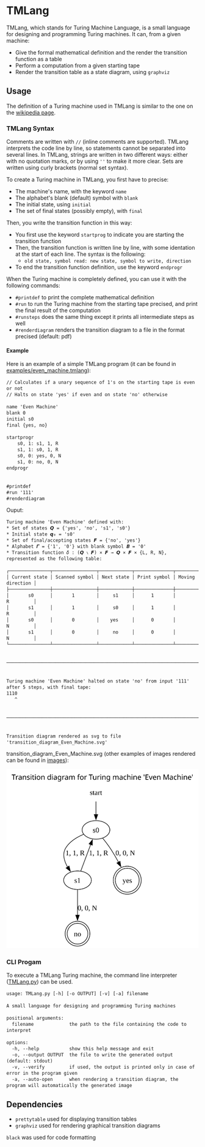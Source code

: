 # TMLang

TMLang, which stands for Turing Machine Language, is a small language for designing and programming Turing machines.
It can, from a given machine:
 - Give the formal mathematical definition and the render the transition function as a table
 - Perform a computation from a given starting tape
 - Render the transition table as a state diagram, using `graphviz`

## Usage

The definition of a Turing machine used in TMLang is similar to the one on the [wikipedia page](https://en.wikipedia.org/wiki/Turing_machine).

### TMLang Syntax

Comments are written with `//` (inline comments are supported).
TMLang interprets the code line by line, so statements cannot be separated into several lines.
In TMLang, strings are written in two different ways: either with no quotation marks, or by using `''` to make it more clear.
Sets are written using curly brackets (normal set syntax).

To create a Turing machine in TMLang, you first have to precise:
 - The machine's name, with the keyword `name`
 - The alphabet's blank (default) symbol with `blank`
 - The initial state, using `initial`
 - The set of final states (possibly empty), with `final`

Then, you write the transition function in this way:
 - You first use the keyword `startprog` to indicate you are starting the transition function
 - Then, the transition function is written line by line, with some identation at the start of each line. The syntax is the following:
    - `old state, symbol read: new state, symbol to write, direction`
 - To end the transition function definition, use the keyword `endprogr`

When the Turing machine is completely defined, you can use it with the following commands:
 - `#printdef` to print the complete mathematical definition
 - `#run` to run the Turing machine from the starting tape precised, and print the final result of the computation
 - `#runsteps` does the same thing except it prints all intermediate steps as well
 - `#renderdiagram` renders the transition diagram to a file in the format precised (default: pdf)

#### Example

Here is an example of a simple TMLang program (it can be found in [examples/even_machine.tmlang](./examples/even_machine.tmlang)):

```
// Calculates if a unary sequence of 1's on the starting tape is even or not
// Halts on state 'yes' if even and on state 'no' otherwise

name 'Even Machine'
blank 0
initial s0
final {yes, no}

startprogr
    s0, 1: s1, 1, R
    s1, 1: s0, 1, R
    s0, 0: yes, 0, N
    s1, 0: no, 0, N
endprogr


#printdef
#run '111'
#renderdiagram
```

Ouput:

```
Turing machine 'Even Machine' defined with:
* Set of states 𝙌 = {'yes', 'no', 's1', 's0'}
* Initial state 𝙦₀ = 's0'
* Set of final/accepting states 𝙁 = {'no', 'yes'}
* Alphabet 𝜞 = {'1', '0'} with blank symbol 𝑩 = '0'
* Transition function 𝛿 : (𝙌 ∖ 𝙁) × 𝙁 → 𝙌 × 𝙁 × {L, R, N}, represented as the following table:

┌───────────────┬────────────────┬────────────┬──────────────┬──────────────────┐
│ Current state │ Scanned symbol │ Next state │ Print symbol │ Moving direction │
├───────────────┼────────────────┼────────────┼──────────────┼──────────────────┤
│       s0      │       1        │     s1     │      1       │        R         │
│       s1      │       1        │     s0     │      1       │        R         │
│       s0      │       0        │    yes     │      0       │        N         │
│       s1      │       0        │     no     │      0       │        N         │
└───────────────┴────────────────┴────────────┴──────────────┴──────────────────┘


───────────────────────────────────────────────────────────────────────────────────────────────────────────────────────────────────────────────────


Turing machine 'Even Machine' halted on state 'no' from input '111' after 5 steps, with final tape:
1110
   ^


───────────────────────────────────────────────────────────────────────────────────────────────────────────────────────────────────────────────────


Transition diagram rendered as svg to file 'transition_diagram_Even_Machine.svg'
```

transition_diagram_Even_Machine.svg (other examples of images rendered can be found in [images](./images/)):

![alt text](./images/transition_diagram_Even_Machine.svg)


### CLI Progam

To execute a TMLang Turing machine, the command line interpreter ([TMLang.py](./src/TMLang.py)) can be used.
```
usage: TMLang.py [-h] [-o OUTPUT] [-v] [-a] filename

A small language for designing and programming Turing machines

positional arguments:
  filename             the path to the file containing the code to interpret

options:
  -h, --help           show this help message and exit
  -o, --output OUTPUT  the file to write the generated output (default: stdout)
  -v, --verify         if used, the output is printed only in case of error in the program given
  -a, --auto-open      when rendering a transition diagram, the program will automatically the generated image
```


## Dependencies

 - `prettytable` used for displaying transition tables
 - `graphviz` used for rendering graphical transition diagrams

 `black` was used for code formatting